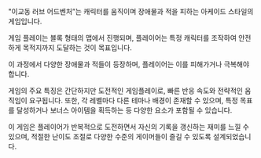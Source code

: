 "이교동 러브 어드벤처”는 캐릭터를 움직이며 장애물과 적을 피하는 아케이드 스타일의 게임입니다.

게임 플레이는 블록 형태의 맵에서 진행되며, 플레이어는 특정 캐릭터를 조작하여 안전하게 목적지까지 도달하는 것이 목표입니다. 

이 과정에서 다양한 장애물과 적들이 등장하며, 플레이어는 이를 피해가거나 극복해야 합니다.

게임의 주요 특징은 간단하지만 도전적인 게임플레이로, 빠른 반응 속도와 전략적인 움직임이 요구됩니다.
또한, 각 레벨마다 다른 테마나 배경이 존재할 수 있으며, 특정 목표를 달성하거나 보너스 아이템을 획득하는 등 다양한 요소가 포함될 수 있습니다.

이 게임은 플레이어가 반복적으로 도전하면서 자신의 기록을 갱신하는 재미를 느낄 수 있으며, 적절한 난이도 조절로 다양한 수준의 게이머들이 즐길 수 있도록 설계되었습니다.
